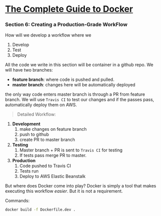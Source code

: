 # [The Complete Guide to Docker](https://www.udemy.com/course/docker-and-kubernetes-the-complete-guide/)

### Section 6: Creating a Production-Grade WorkFlow

How will we develop a workflow where we 
1. Develop
2. Test
3. Deploy

All the code we write in this section will be container in a github repo.  We will have two branches:
- **feature branch**: where code is pushed and pulled.
- **master branch**: changes here will be automatically deployed

the only way code enters master branch is through a PR from feature branch.  We will use `Travis CI` to test our changes and if the passes pass, automatically deploy them on AWS.

>Detailed Workflow:
1. **Development**
   1. make changes on feature branch
   2. push to github
   3. create PR to master branch
2. **Testing**
   1. Master branch + PR is sent to `Travis CI` for testing
   2. If tests pass merge PR to master.
3. **Production**
   1. Code pushed to Travis CI
   2. Tests run
   3. Deploy to AWS Elastic Beanstalk

But where does Docker come into play? Docker is simply a tool that makes executing this workflow *easier*. But it is not a requirement.

Commands:
```bash
docker build -f Dockerfile.dev .
```